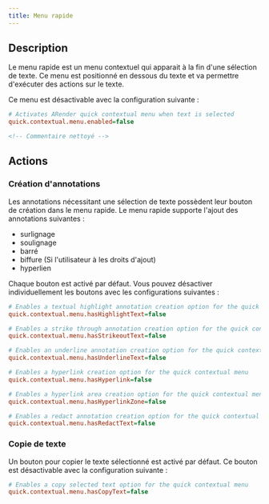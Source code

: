 ```yaml
---
title: Menu rapide
---
```


## Description

Le menu rapide est un menu contextuel qui apparait à la fin d'une sélection de texte. 
Ce menu est positionné en dessous du texte et va permettre d'exécuter des actions sur le texte.

Ce menu est désactivable avec la configuration suivante : 

```cfg
# Activates ARender quick contextual menu when text is selected
quick.contextual.menu.enabled=false
```


```xml
<!-- Commentaire nettoyé -->
```

## Actions

### Création d'annotations

Les annotations nécessitant une sélection de texte possèdent leur bouton de création dans le menu rapide.
Le menu rapide supporte l'ajout des annotations suivantes : 
- surlignage
- soulignage
- barré
- biffure (Si l'utilisateur à les droits d'ajout)
- hyperlien 

Chaque bouton est activé par défaut. Vous pouvez désactiver individuellement les boutons avec les configurations suivantes : 

```cfg
# Enables a textual highlight annotation creation option for the quick contextual menu
quick.contextual.menu.hasHighlightText=false

# Enables a strike through annotation creation option for the quick contextual menu
quick.contextual.menu.hasStrikeoutText=false

# Enables an underline annotation creation option for the quick contextual menu
quick.contextual.menu.hasUnderlineText=false

# Enables a hyperlink creation option for the quick contextual menu
quick.contextual.menu.hasHyperlink=false

# Enables a hyperlink area creation option for the quick contextual menu
quick.contextual.menu.hasHyperlinkZone=false

# Enables a redact annotation creation option for the quick contextual menu
quick.contextual.menu.hasRedactText=false
```



### Copie de texte

Un bouton pour copier le texte sélectionné est activé par défaut.
Ce bouton est désactivable avec la configuration suivante : 


```cfg
# Enables a copy selected text option for the quick contextual menu
quick.contextual.menu.hasCopyText=false
```

